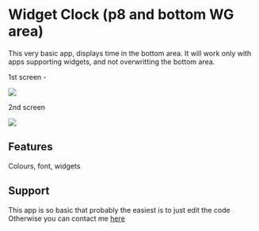 # Widget Clock (p8 and bottom WG area)

This very basic app, displays time in the bottom area.
It will work only with apps supporting widgets, and not overwritting the bottom area.




1st screen - 

![](ss1_clockapp.png)

2nd screen 

![](ss2_contacts.png)



## Features

Colours, font, widgets



## Support

This app is so basic that probably the easiest is to just edit the code 
Otherwise you can contact me [here](https://github.com/dapgo)